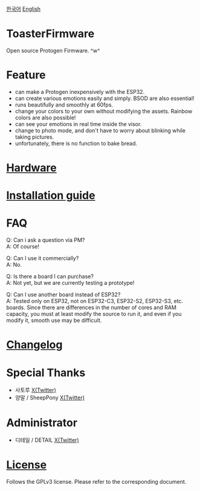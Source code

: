 [한국어](README.md)
[English](README_en_US.md)

# ToasterFirmware
Open source Protogen Firmware. ^w^



# Feature
- can make a Protogen inexpensively with the ESP32.
- can create various emotions easily and simply. BSOD are also essential!
- runs beautifully and smoothly at 60fps.
- change your colors to your own without modifying the assets. Rainbow colors are also possible!
- can see your emotions in real time inside the visor.
- change to photo mode, and don't have to worry about blinking while taking pictures.
- unfortunately, there is no function to bake bread.



# [Hardware](docs/hardware_en_US.md)



# [Installation guide](docs/install_en_US.md)



# FAQ
Q: Can i ask a question via PM?<br>
A: Of course!

Q: Can I use it commercially?<br>
A: No.

Q: Is there a board I can purchase?<br>
A: Not yet, but we are currently testing a prototype!

Q: Can I use another board instead of ESP32?<br>
A: Tested only on ESP32, not on ESP32-C3, ESP32-S2, ESP32-S3, etc. boards. Since there are differences in the number of cores and RAM capacity, you must at least modify the source to run it, and even if you modify it, smooth use may be difficult.



# [Changelog](CHANGELOG.md)



# Special Thanks
- 사토루 [X(Twitter)](https://x.com/leopard_sato_)
- 양말 / SheepPony [X(Twitter)](https://x.com/sheeppony)



# Administrator
- 디테일 / DETAIL [X(Twitter)](https://x.com/deltafish32)



# [License](LICENSE.md)
Follows the GPLv3 license. Please refer to the corresponding document.
